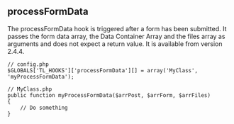 processFormData
---------------

The processFormData hook is triggered after a form has been submitted. It passes the form data array, the Data Container Array and the files array as arguments and does not expect a return value. It is available from version 2.4.4.

	// config.php
	$GLOBALS['TL_HOOKS']['processFormData'][] = array('MyClass', 'myProcessFormData');
	 
	// MyClass.php
	public function myProcessFormData($arrPost, $arrForm, $arrFiles)
	{
	    // Do something
	}
